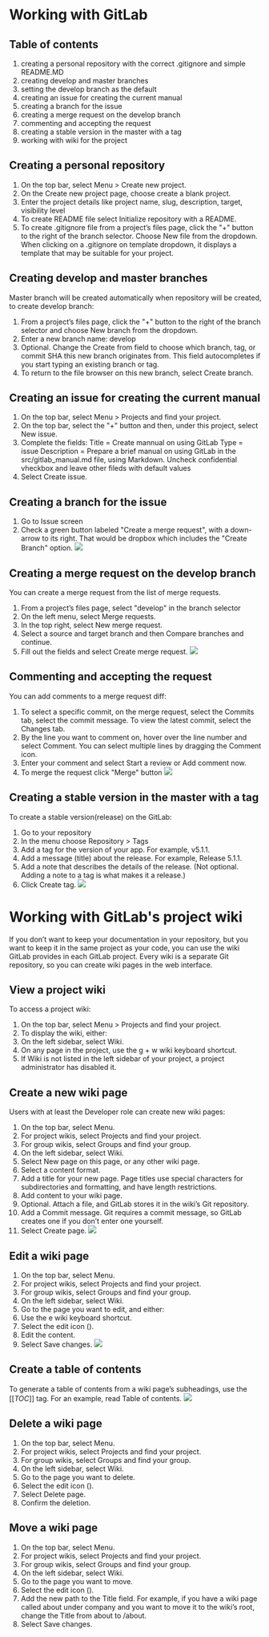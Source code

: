 # Working with GitLab
## Table of contents
1. creating a personal repository with the correct .gitignore and simple README.MD
2. creating develop and master branches
3. setting the develop branch as the default
4. creating an issue for creating the current manual
5. creating a branch for the issue
6. creating a merge request on the develop branch
7. commenting and accepting the request
8. creating a stable version in the master with a tag
9. working with wiki for the project

## Creating a personal repository
1. On the top bar, select Menu > Create new project.
2. On the Create new project page, choose create a blank project.
3. Enter the project details like project name, slug, description, target, visibility level
4. To create README file select Initialize repository with a README.
5. To create .gitignore file from a project’s files page, click the "+" button to the right of the branch selector. Choose New file from the dropdown. When clicking on a .gitignore on template dropdown, it displays a template that may be suitable for your project.

## Creating develop and master branches
Master branch will be created automatically when repository will be created, to create develop branch:
1. From a project’s files page, click the "+" button to the right of the branch selector and choose New branch from the dropdown.
2. Enter a new branch name: develop
3. Optional. Change the Create from field to choose which branch, tag, or commit SHA this new branch originates from. This field autocompletes if you start typing an existing branch or tag.
4. To return to the file browser on this new branch, select Create branch.

## Creating an issue for creating the current manual
1. On the top bar, select Menu > Projects and find your project.
2. On the top bar, select the "+" button and then, under this project, select New issue.
3. Complete the fields:
Title = Create mannual on using GitLab 
Type = issue
Description = Prepare a brief manual on using GitLab in the src/gitlab_manual.md file, using Markdown.
Uncheck confidential vheckbox and leave other fileds with default values
4. Select Create issue.

## Creating a branch for the issue
1. Go to Issue screen
2. Check a green button labeled "Create a merge request", with a down-arrow to its right. That would be dropbox which includes the "Create Branch" option.
![](../misc/images/5.png)

## Creating a merge request on the develop branch
You can create a merge request from the list of merge requests.
1. From a project’s files page, select "develop" in the branch selector
2. On the left menu, select Merge requests.
3. In the top right, select New merge request.
4. Select a source and target branch and then Compare branches and continue.
5. Fill out the fields and select Create merge request.
![](../misc/images/6.png)

## Commenting and accepting the request
You can add comments to a merge request diff:
1. To select a specific commit, on the merge request, select the Commits tab, select the commit message. To view the latest commit, select the Changes tab.
2. By the line you want to comment on, hover over the line number and select Comment. You can select multiple lines by dragging the Comment icon.
3. Enter your comment and select Start a review or Add comment now.
4. To merge the request click "Merge" button
![](../misc/images/7.png)

## Creating a stable version in the master with a tag

To create a stable version(release) on the GitLab:
1. Go to your repository
2. In the menu choose Repository > Tags
3. Add a tag for the version of your app. For example, v5.1.1.
4. Add a message (title) about the release. For example, Release 5.1.1.
5. Add a note that describes the details of the release. (Not optional. Adding a note to a tag is what makes it a release.)
6. Click Create tag.
![](../misc/images/8.png)

# Working with GitLab's project wiki
If you don’t want to keep your documentation in your repository, but you want to keep it in the same project as your code, you can use the wiki GitLab provides in each GitLab project. Every wiki is a separate Git repository, so you can create wiki pages in the web interface.

## View a project wiki
To access a project wiki:
1. On the top bar, select Menu > Projects and find your project.
2. To display the wiki, either:
3. On the left sidebar, select Wiki.
4. On any page in the project, use the g + w wiki keyboard shortcut.
5. If Wiki is not listed in the left sidebar of your project, a project administrator has disabled it.

## Create a new wiki page
Users with at least the Developer role can create new wiki pages:
1. On the top bar, select Menu.
2. For project wikis, select Projects and find your project.
3. For group wikis, select Groups and find your group.
4. On the left sidebar, select Wiki.
5. Select New page on this page, or any other wiki page.
6. Select a content format.
7. Add a title for your new page. Page titles use special characters for subdirectories and formatting, and have length restrictions.
8. Add content to your wiki page.
9. Optional. Attach a file, and GitLab stores it in the wiki’s Git repository.
10. Add a Commit message. Git requires a commit message, so GitLab creates one if you don’t enter one yourself.
11. Select Create page.
![](../misc/images/9.2.png)

## Edit a wiki page
1. On the top bar, select Menu.
2. For project wikis, select Projects and find your project.
3. For group wikis, select Groups and find your group.
4. On the left sidebar, select Wiki.
5. Go to the page you want to edit, and either:
6. Use the e wiki keyboard shortcut.
7. Select the edit icon ().
8. Edit the content.
9. Select Save changes.
![](../misc/images/9.3.png)

## Create a table of contents
To generate a table of contents from a wiki page’s subheadings, use the [[_TOC_]] tag. For an example, read Table of contents.
![](../misc/images/9.4.png)

## Delete a wiki page
1. On the top bar, select Menu.
2. For project wikis, select Projects and find your project.
3. For group wikis, select Groups and find your group.
4. On the left sidebar, select Wiki.
5. Go to the page you want to delete.
6. Select the edit icon ().
7. Select Delete page.
8. Confirm the deletion.

## Move a wiki page
1. On the top bar, select Menu.
2. For project wikis, select Projects and find your project.
3. For group wikis, select Groups and find your group.
4. On the left sidebar, select Wiki.
5. Go to the page you want to move.
6. Select the edit icon ().
7. Add the new path to the Title field. For example, if you have a wiki page called about under company and you want to move it to the wiki’s root, change the Title from about to /about.
8. Select Save changes.
